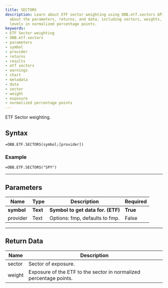 ```yaml
---
title: SECTORS
description: Learn about ETF sector weighting using OBB.etf.sectors API. Find information
  about the parameters, returns, and data, including sectors, weights, and exposure
  levels in normalized percentage points.
keywords: 
- ETF Sector weighting
- OBB.etf.sectors
- parameters
- symbol
- provider
- returns
- results
- etf sectors
- warnings
- chart
- metadata
- data
- sector
- weight
- exposure
- normalized percentage points
---
```


<!-- markdownlint-disable MD041 -->

ETF Sector weighting.

## Syntax

```excel wordwrap
=OBB.ETF.SECTORS(symbol;[provider])
```

### Example

```excel wordwrap
=OBB.ETF.SECTORS("SPY")
```

---

## Parameters

| Name | Type | Description | Required |
| ---- | ---- | ----------- | -------- |
| **symbol** | **Text** | **Symbol to get data for. (ETF)** | **True** |
| provider | Text | Options: fmp, defaults to fmp. | False |

---

## Return Data

| Name | Description |
| ---- | ----------- |
| sector | Sector of exposure.  |
| weight | Exposure of the ETF to the sector in normalized percentage points.  |
